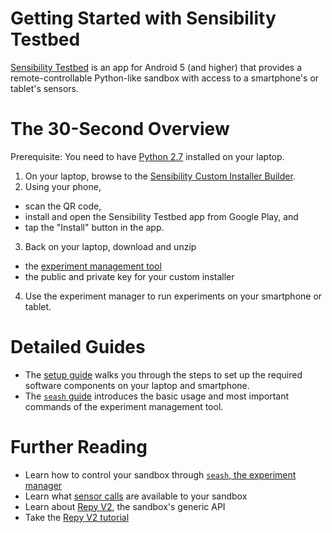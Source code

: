 # Getting Started with Sensibility Testbed

[Sensibility Testbed](https://play.google.com/store/apps/details?id=com.sensibility_testbed)
is an app for Android 5 (and higher) that provides a remote-controllable
Python-like sandbox with access to a smartphone's or tablet's sensors.



# The 30-Second Overview

Prerequisite: You need to have [Python 2.7](https://www.python.org/downloads/release)
installed on your laptop.

1. On your laptop, browse to the [Sensibility Custom Installer Builder](https://alpha-ch.poly.edu/cib/fastlane).
2. Using your phone,
  * scan the QR code,
  * install and open the Sensibility Testbed app from Google Play, and
  * tap the "Install" button in the app.
3. Back on your laptop, download and unzip
 * the [experiment management tool](https://sensibilityclearinghouse.poly.edu/demokit/sensibility-testbed-demokit.zip)
 * the public and private key for your custom installer
4. Use the experiment manager to run experiments on your smartphone
  or tablet.


# Detailed Guides

* The [setup guide](Setup.md) walks you through the steps to set up the
  required software components on your laptop and smartphone.
* The [`seash` guide](seash_intro.md) introduces the basic usage and
  most important commands of the experiment management tool.


# Further Reading

* Learn how to control your sandbox through
  [`seash`, the experiment manager](https://github.com/SeattleTestbed/docs/blob/master/EducationalAssignments/TakeHome.md#step-2--running-seash)
* Learn what [sensor calls](https://github.com/SensibilityTestbed/instructions/blob/master/SensorAPI.md)
  are available to your sandbox 
* Learn about [Repy V2](https://github.com/SeattleTestbed/docs/blob/master/Programming/RepyV2API.md),
  the sandbox's generic API
* Take the [Repy V2 tutorial](https://github.com/SeattleTestbed/docs/blob/master/Programming/RepyV2Tutorial.md)
